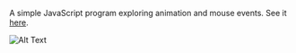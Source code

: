 A simple JavaScript program exploring animation and mouse events. See it [here](https://codepen.io/MargNation/full/qRpNBP/). <p>
![Alt Text](https://margnation.github.io/LightWaves.gif)
